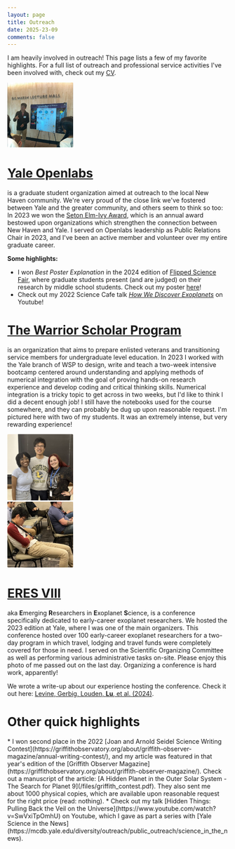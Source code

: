 ```yaml
---
layout: page
title: Outreach
date: 2025-23-09
comments: false
---
```


I am heavily involved in outreach! This page lists a few of my favorite highlights. For a full list of outreach and professional service activities I've been involved with, check out my [CV](TLu_CV.pdf).

<div class="feature-row">
  <img src="/images/openlabs.jpg"
       alt="Tiger giving a Flipped Science Fair Presentation!"
       style="width:150px; height:auto; border-radius:2px;">
  <div>
    <a href="https://theopenlabs.sites.yale.edu/"><h1>Yale Openlabs</h1></a>
    <p>
      is a graduate student organization aimed at outreach to the local New Haven community. We're very proud of the close link we've fostered between Yale and the greater community, and others seem to think so too: In 2023 we won the <a href="https://news.yale.edu/2023/04/04/elm-and-ivy-celebration">Seton Elm-Ivy Award</a>, which is an annual award bestowed upon organizations which strengthen the connection between New Haven and Yale. I served on Openlabs leadership as Public Relations Chair in 2023, and I've been an active member and volunteer over my entire graduate career.
    </p>
    <p><strong>Some highlights:</strong></p>
    <ul>
      <li>I won <i>Best Poster Explanation</i> in the 2024 edition of <a href="https://theopenlabs.sites.yale.edu/gallery/flipped-science-fair">Flipped Science Fair</a>, where graduate students present (and are judged) on their research by middle school students. Check out my poster <a href="/images/FSF_poster.pdf">here</a>!</li>
      <li>Check out my 2022 Science Cafe talk <a href="https://www.youtube.com/watch?v=6L48-vZvKjc"><i>How We Discover Exoplanets</i></a> on Youtube!</li>
    </ul>
  </div>
</div>

<div class="feature-row">
  <div>
    <a href="https://www.warrior-scholar.org/"><h1>The Warrior Scholar Program</h1></a>
    <p>
      is an organization that aims to prepare enlisted veterans and transitioning service members for undergraduate level education. In 2023 I worked with the Yale branch of WSP to design, write and teach a two-week intensive bootcamp centered around understanding and applying methods of numerical integration with the goal of proving hands-on research experience and develop coding and critical thinking skills. Numerical integration is a tricky topic to get across in two weeks, but I'd like to think I did a decent enough job! I still have the notebooks used for the course somewhere, and they can probably be dug up upon reasonable request. I'm pictured here with two of my students. It was an extremely intense, but very rewarding experience!
    </p>
  </div>
  <img src="/images/WSP.png"
       alt="Me and two of my WSP students"
       style="width:150px; height:auto; border-radius:2px;">
</div>

<div class="feature-row">
  <img src="/images/eres.JPG"
       alt="ded"
       style="width:150px; height:auto; border-radius:2px;">
  <div>
    <a href="https://exoemma.my.canva.site/eres2023"><h1>ERES VIII</h1></a>
    <p>
      aka <b>E</b>merging <b>R</b>esearchers in <b>E</b>xoplanet <b>S</b>cience, is a conference specifically dedicated to early-career exoplanet researchers. We hosted the 2023 edition at Yale, where I was one of the main organizers. This conference hosted over 100 early-career exoplanet researchers for a two-day program in which travel, lodging and travel funds were completely covered for those in need. I served on the Scientific Organizing Committee as well as performing various administrative tasks on-site. Please enjoy this photo of me passed out on the last day. Organizing a conference is hard work, apparently!
    </p>
    <p>We wrote a write-up about our experience hosting the conference. Check it out here: <a href="https://baas.aas.org/pub/2024i004/release/1">Levine, Gerbig, Louden, <b>Lu</b>, et al. (2024)</a>.</p>
  </div>
</div>

<h1> Other quick highlights </h1>
* I won second place in the 2022 [Joan and Arnold Seidel Science Writing Contest](https://griffithobservatory.org/about/griffith-observer-magazine/annual-writing-contest/), and my article was featured in that year's edition of the [Griffith Observer Magazine](https://griffithobservatory.org/about/griffith-observer-magazine/). Check out a manuscript of the article: [A Hidden Planet in the Outer Solar System - The Search for Planet 9](/files/griffith_contest.pdf). They also sent me about 1000 physical copies, which are available upon reasonable request for the right price (read: nothing).
* Check out my talk [Hidden Things: Pulling Back the Veil on the Universe](https://www.youtube.com/watch?v=SwVxiTpOmhU) on Youtube, which I gave as part a series with [Yale Science in the News](https://mcdb.yale.edu/diversity/outreach/public_outreach/science_in_the_news).
